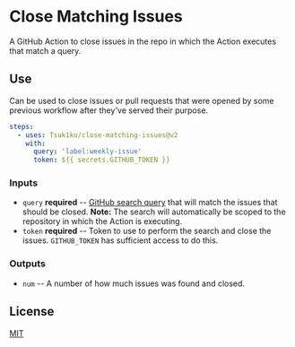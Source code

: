 # Close Matching Issues

A GitHub Action to close issues in the repo in which the Action executes that match a query.

## Use

Can be used to close issues or pull requests that were opened by some previous workflow after they've served their purpose.

```yaml
steps:
  - uses: Tsuk1ko/close-matching-issues@v2
    with:
      query: 'label:weekly-issue'
      token: ${{ secrets.GITHUB_TOKEN }}
```

### Inputs

- `query` **required** -- [GitHub search query](https://help.github.com/github/searching-for-information-on-github/searching-issues-and-pull-requests) that will match the issues that should be closed. **Note:** The search will automatically be scoped to the repository in which the Action is executing.
- `token` **required** -- Token to use to perform the search and close the issues. `GITHUB_TOKEN` has sufficient access to do this.

### Outputs

- `num` -- A number of how much issues was found and closed.

## License

[MIT](LICENSE.md)
